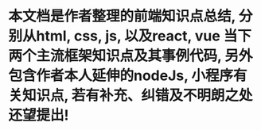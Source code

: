 # 本文档是作者整理的前端知识点总结, 分别从html, css, js, 以及react, vue 当下两个主流框架知识点及其事例代码, 另外包含作者本人延伸的nodeJs, 小程序有关知识点, 若有补充、纠错及不明朗之处还望提出!
